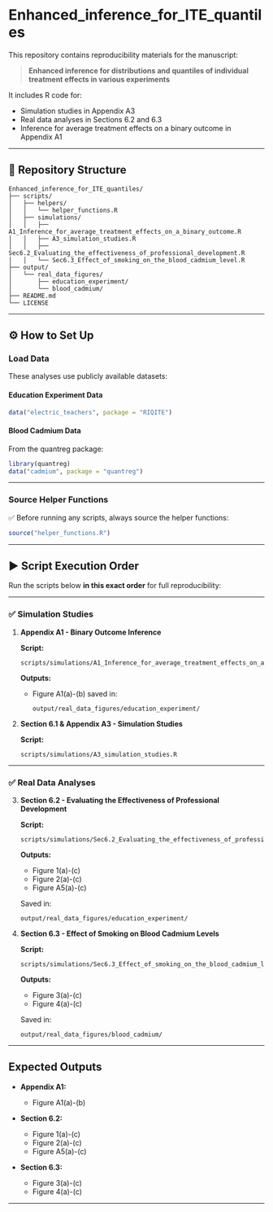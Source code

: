 # Enhanced_inference_for_ITE_quantiles

This repository contains reproducibility materials for the manuscript:

> **Enhanced inference for distributions and quantiles of individual treatment effects in various experiments**  

It includes R code for:
- Simulation studies in Appendix A3
- Real data analyses in Sections 6.2 and 6.3
- Inference for average treatment effects on a binary outcome in Appendix A1

---

## 📂 Repository Structure

```
Enhanced_inference_for_ITE_quantiles/
├── scripts/
│   ├── helpers/
│   │   └── helper_functions.R
│   ├── simulations/
│   │   ├── A1_Inference_for_average_treatment_effects_on_a_binary_outcome.R
│   │   ├── A3_simulation_studies.R
│   │   ├── Sec6.2_Evaluating_the_effectiveness_of_professional_development.R
│   │   └── Sec6.3_Effect_of_smoking_on_the_blood_cadmium_level.R
├── output/
│   └── real_data_figures/
│       ├── education_experiment/
│       └── blood_cadmium/
├── README.md
└── LICENSE
```

---

## ⚙️ How to Set Up


### Load Data

These analyses use publicly available datasets:

#### Education Experiment Data

```r
data("electric_teachers", package = "RIQITE")
```

#### Blood Cadmium Data

From the quantreg package:

```r
library(quantreg)
data("cadmium", package = "quantreg")
```

---

### Source Helper Functions

✅ Before running any scripts, always source the helper functions:

```r
source("helper_functions.R")
```

---

## ▶️ Script Execution Order

Run the scripts below **in this exact order** for full reproducibility:

---

### ✅ Simulation Studies

1. **Appendix A1 - Binary Outcome Inference**

    **Script:**

    ```
    scripts/simulations/A1_Inference_for_average_treatment_effects_on_a_binary_outcome.R
    ```

    **Outputs:**

    - Figure A1(a)-(b) saved in:
      ```
      output/real_data_figures/education_experiment/
      ```

2. **Section 6.1 & Appendix A3 - Simulation Studies**

    **Script:**

    ```
    scripts/simulations/A3_simulation_studies.R
    ```

---

### ✅ Real Data Analyses

3. **Section 6.2 - Evaluating the Effectiveness of Professional Development**

    **Script:**

    ```
    scripts/simulations/Sec6.2_Evaluating_the_effectiveness_of_professional_development.R
    ```

    **Outputs:**

    - Figure 1(a)-(c)
    - Figure 2(a)-(c)
    - Figure A5(a)-(c)

    Saved in:

    ```
    output/real_data_figures/education_experiment/
    ```

4. **Section 6.3 - Effect of Smoking on Blood Cadmium Levels**

    **Script:**

    ```
    scripts/simulations/Sec6.3_Effect_of_smoking_on_the_blood_cadmium_level.R
    ```

    **Outputs:**

    - Figure 3(a)-(c)
    - Figure 4(a)-(c)

    Saved in:

    ```
    output/real_data_figures/blood_cadmium/
    ```

---

## Expected Outputs

- **Appendix A1:**
  - Figure A1(a)-(b)

- **Section 6.2:**
  - Figure 1(a)-(c)
  - Figure 2(a)-(c)
  - Figure A5(a)-(c)

- **Section 6.3:**
  - Figure 3(a)-(c)
  - Figure 4(a)-(c)

---


